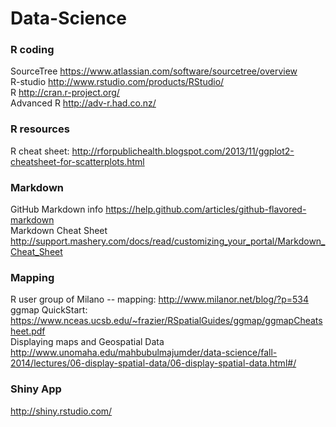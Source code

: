 Data-Science
===============

### R coding  
SourceTree  https://www.atlassian.com/software/sourcetree/overview  
R-studio    http://www.rstudio.com/products/RStudio/  
R           http://cran.r-project.org/  
Advanced R  http://adv-r.had.co.nz/


### R resources  
R cheat sheet: http://rforpublichealth.blogspot.com/2013/11/ggplot2-cheatsheet-for-scatterplots.html


### Markdown  
GitHub Markdown info  https://help.github.com/articles/github-flavored-markdown  
Markdown Cheat Sheet  http://support.mashery.com/docs/read/customizing_your_portal/Markdown_Cheat_Sheet  

### Mapping  
R user group of Milano -- mapping:  http://www.milanor.net/blog/?p=534  
ggmap QuickStart: https://www.nceas.ucsb.edu/~frazier/RSpatialGuides/ggmap/ggmapCheatsheet.pdf  
Displaying maps and Geospatial Data  http://www.unomaha.edu/mahbubulmajumder/data-science/fall-2014/lectures/06-display-spatial-data/06-display-spatial-data.html#/  


### Shiny App  
http://shiny.rstudio.com/  
